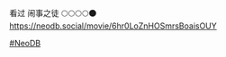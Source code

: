 <p>看过 闹事之徒  🌕🌕🌕🌕🌑  <br /><a href="https://neodb.social/movie/6hr0LoZnHOSmrsBoaisOUY" target="_blank" rel="nofollow noopener" translate="no"><span class="invisible">https://</span><span class="ellipsis">neodb.social/movie/6hr0LoZnHOS</span><span class="invisible">mrsBoaisOUY</span></a></p><p><a href="https://e5n.cc/tags/NeoDB" class="mention hashtag" rel="tag">#<span>NeoDB</span></a></p>